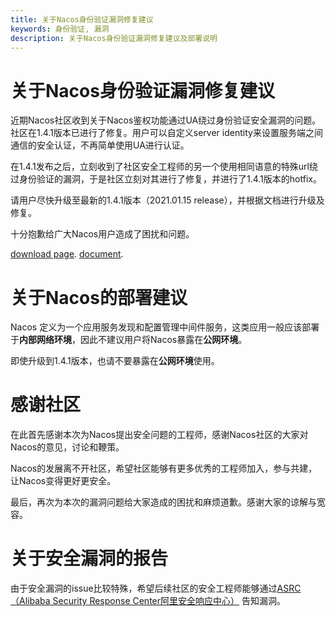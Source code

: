 ```yaml
---
title: 关于Nacos身份验证漏洞修复建议
keywords: 身份验证, 漏洞
description: 关于Nacos身份验证漏洞修复建议及部署说明
---
```


# 关于Nacos身份验证漏洞修复建议

近期Nacos社区收到关于Nacos鉴权功能通过UA绕过身份验证安全漏洞的问题。社区在1.4.1版本已进行了修复。用户可以自定义server 
identity来设置服务端之间通信的安全认证，不再简单使用UA进行认证。

在1.4.1发布之后，立刻收到了社区安全工程师的另一个使用相同语意的特殊url绕过身份验证的漏洞，于是社区立刻对其进行了修复，并进行了1.4.1版本的hotfix。

请用户尽快升级至最新的1.4.1版本（2021.01.15 release），并根据文档进行升级及修复。

十分抱歉给广大Nacos用户造成了困扰和问题。

[download page](https://github.com/alibaba/nacos/releases/tag/1.4.1).
[document](https://nacos.io/zh-cn/docs/auth.html).

# 关于Nacos的部署建议

Nacos 定义为一个应用服务发现和配置管理中间件服务，这类应用一般应该部署于**内部网络环境**，因此不建议用户将Nacos暴露在**公网环境**。

即使升级到1.4.1版本，也请不要暴露在**公网环境**使用。

# 感谢社区

在此首先感谢本次为Nacos提出安全问题的工程师，感谢Nacos社区的大家对Nacos的意见，讨论和鞭策。

Nacos的发展离不开社区，希望社区能够有更多优秀的工程师加入，参与共建，让Nacos变得更好更安全。

最后，再次为本次的漏洞问题给大家造成的困扰和麻烦道歉。感谢大家的谅解与宽容。

# 关于安全漏洞的报告

由于安全漏洞的issue比较特殊，希望后续社区的安全工程师能够通过[ASRC（Alibaba Security Response Center阿里安全响应中心）]( https://security.alibaba.com) 告知漏洞。


